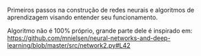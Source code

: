 Primeiros passos na construção de redes neurais e algoritmos de aprendizagem visando entender seu funcionamento.

Algoritmo não é 100% próprio, grande parte dele é inspirado em:
https://github.com/mnielsen/neural-networks-and-deep-learning/blob/master/src/network2.py#L42

